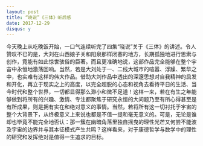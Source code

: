 ```yaml
---
layout: post
title: “晓说”《三体》听后感
date: 2017-12-29
disqus: y
---
```


今天晚上从吃晚饭开始，一口气连续听完了四集“晓说”关于《三体》的讲述。令人赞叹不已的是，大刘在山西娘子关和阳泉那样闭塞的地方，长期孤独地进行思索与创作，竟能有如此惊世骇俗的巨著。而且更准确地说，这部作品完全能够在整个宇宙中永恒地激荡回响。当然，若是大刘处于一、二线大城市的喧嚣、浮躁、繁华之中，也实难有这样的伟大作品。借助大刘作品中透出的深邃思想对自我精神的启发和开化，再立于现实之上的高度，以完全超脱的心态和视角去看待平日的生活、当今时代和整个世界，一切都显得那么渺小和微不足道！这样一来，若在有生之年能够做到将所有的兴趣、激情、专注都聚焦于研究永恒的大问题乃至有所心得甚至是有所成果，则是拥有实在和绝对意义的事情。当然，若将所有这一切衬托于宇宙的整个大背景下，从终极意义上来说也都是不值一提和毫无意义的。可是，无论是谁却也毕竟不能完全地否认：那一簇在幽暗角落里独自摇曳的理性光芒又何尝不能波及宇宙的边界并与其本征模式产生共鸣？这样看来，对于康德哲学与数学中的理性的研究和发挥绝对是值得一生追求的目标。
